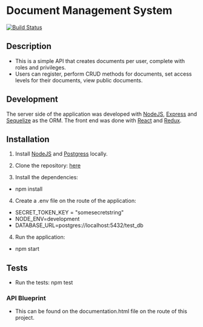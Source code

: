 # Document Management System
[![Build Status](https://travis-ci.org/Mercy-Muchai/document-mgt-system.svg?branch=master)](https://travis-ci.org/Mercy-Muchai/document-mgt-system)



## Description

- This is a simple API that creates documents per user, complete with roles and privileges.
- Users can register, perform CRUD methods for documents, set access levels for their documents, view public documents.

## Development

The server side of the application was developed with [NodeJS](https://nodejs.org/en/docs/), [Express](https://expressjs.com/en/4x/api.html) and [Sequelize](http://docs.sequelizejs.com/manual/tutorial/models-usage.html) as the ORM.
The front end was done with [React](https://facebook.github.io/react/docs/hello-world.html) and [Redux](http://redux.js.org/).

## Installation
1. Install [NodeJS](https://nodejs.org/en/docs/) and [Postgress](https://www.postgresql.org/) locally.

2. Clone the repository:
[here](https://github.com/Mercy-Muchai/document-mgt-system.git)

3. Install the dependencies:
- npm install
4. Create a .env file on the route of the application:
- SECRET_TOKEN_KEY = "somesecretstring"
- NODE_ENV=development
- DATABASE_URL=postgres://localhost:5432/test_db

4. Run the application:
- npm start

## Tests
- Run the tests:
  npm test

### API Blueprint
-  This can be found on the documentation.html file on the route of this project.



